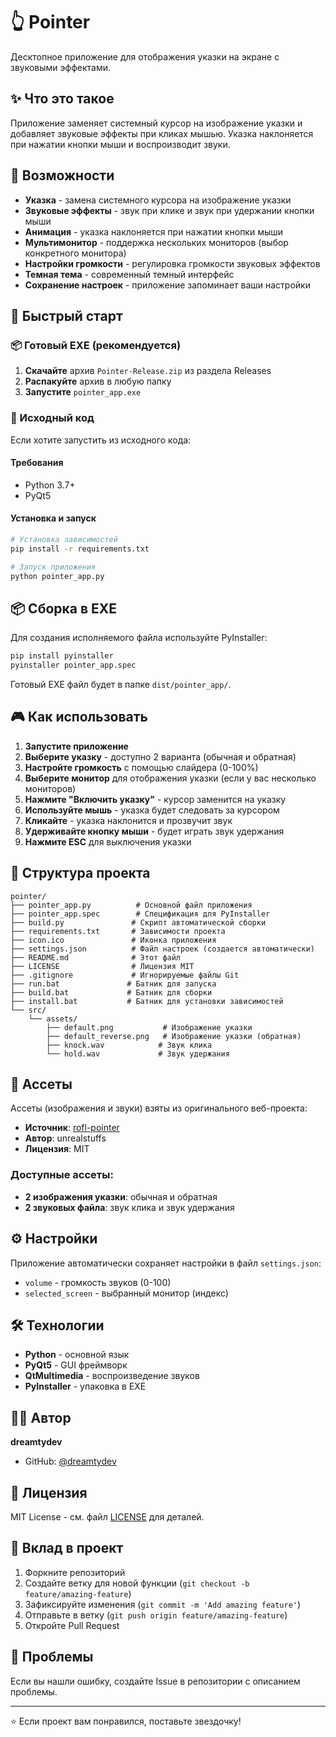 # 👆 Pointer

Десктопное приложение для отображения указки на экране с звуковыми эффектами.

## ✨ Что это такое

Приложение заменяет системный курсор на изображение указки и добавляет звуковые эффекты при кликах мышью. Указка наклоняется при нажатии кнопки мыши и воспроизводит звуки.

## 🎯 Возможности

- **Указка** - замена системного курсора на изображение указки
- **Звуковые эффекты** - звук при клике и звук при удержании кнопки мыши
- **Анимация** - указка наклоняется при нажатии кнопки мыши
- **Мультимонитор** - поддержка нескольких мониторов (выбор конкретного монитора)
- **Настройки громкости** - регулировка громкости звуковых эффектов
- **Темная тема** - современный темный интерфейс
- **Сохранение настроек** - приложение запоминает ваши настройки

## 🚀 Быстрый старт

### 📦 Готовый EXE (рекомендуется)
1. **Скачайте** архив `Pointer-Release.zip` из раздела Releases
2. **Распакуйте** архив в любую папку
3. **Запустите** `pointer_app.exe`

### 🔧 Исходный код
Если хотите запустить из исходного кода:

#### Требования
- Python 3.7+
- PyQt5

#### Установка и запуск
```bash
# Установка зависимостей
pip install -r requirements.txt

# Запуск приложения
python pointer_app.py
```

## 📦 Сборка в EXE

Для создания исполняемого файла используйте PyInstaller:

```bash
pip install pyinstaller
pyinstaller pointer_app.spec
```

Готовый EXE файл будет в папке `dist/pointer_app/`.

## 🎮 Как использовать

1. **Запустите приложение**
2. **Выберите указку** - доступно 2 варианта (обычная и обратная)
3. **Настройте громкость** с помощью слайдера (0-100%)
4. **Выберите монитор** для отображения указки (если у вас несколько мониторов)
5. **Нажмите "Включить указку"** - курсор заменится на указку
6. **Используйте мышь** - указка будет следовать за курсором
7. **Кликайте** - указка наклонится и прозвучит звук
8. **Удерживайте кнопку мыши** - будет играть звук удержания
9. **Нажмите ESC** для выключения указки

## 📁 Структура проекта

```
pointer/
├── pointer_app.py          # Основной файл приложения
├── pointer_app.spec        # Спецификация для PyInstaller
├── build.py               # Скрипт автоматической сборки
├── requirements.txt       # Зависимости проекта
├── icon.ico               # Иконка приложения
├── settings.json          # Файл настроек (создается автоматически)
├── README.md              # Этот файл
├── LICENSE                # Лицензия MIT
├── .gitignore             # Игнорируемые файлы Git
├── run.bat               # Батник для запуска
├── build.bat             # Батник для сборки
├── install.bat           # Батник для установки зависимостей
└── src/
    └── assets/
        ├── default.png           # Изображение указки
        ├── default_reverse.png   # Изображение указки (обратная)
        ├── knock.wav            # Звук клика
        └── hold.wav             # Звук удержания
```

## 🎨 Ассеты

Ассеты (изображения и звуки) взяты из оригинального веб-проекта:
- **Источник**: [rofl-pointer](https://github.com/unrealstuffs/rofl-pointer)
- **Автор**: unrealstuffs
- **Лицензия**: MIT

### Доступные ассеты:
- **2 изображения указки**: обычная и обратная
- **2 звуковых файла**: звук клика и звук удержания

## ⚙️ Настройки

Приложение автоматически сохраняет настройки в файл `settings.json`:
- `volume` - громкость звуков (0-100)
- `selected_screen` - выбранный монитор (индекс)

## 🛠️ Технологии

- **Python** - основной язык
- **PyQt5** - GUI фреймворк
- **QtMultimedia** - воспроизведение звуков
- **PyInstaller** - упаковка в EXE

## 👨‍💻 Автор

**dreamtydev**
- GitHub: [@dreamtydev](https://github.com/dreamtydev)

## 📄 Лицензия

MIT License - см. файл [LICENSE](LICENSE) для деталей.

## 🤝 Вклад в проект

1. Форкните репозиторий
2. Создайте ветку для новой функции (`git checkout -b feature/amazing-feature`)
3. Зафиксируйте изменения (`git commit -m 'Add amazing feature'`)
4. Отправьте в ветку (`git push origin feature/amazing-feature`)
5. Откройте Pull Request

## 🐛 Проблемы

Если вы нашли ошибку, создайте Issue в репозитории с описанием проблемы.

---

⭐ Если проект вам понравился, поставьте звездочку!
